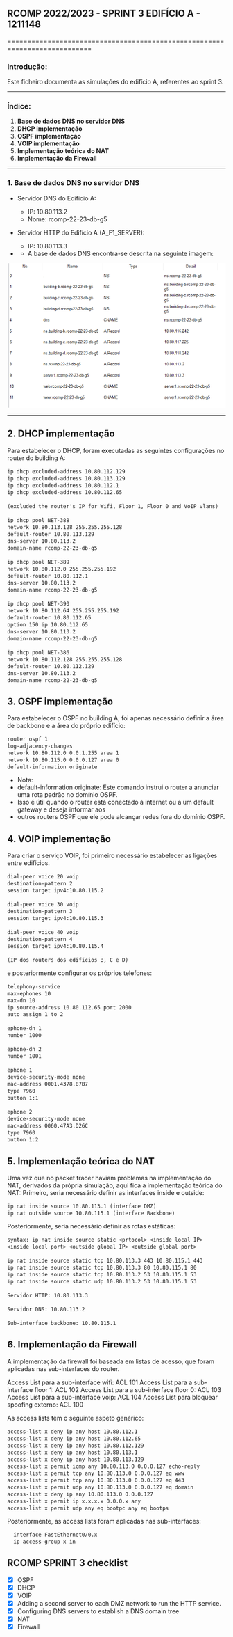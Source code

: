## RCOMP 2022/2023 - SPRINT 3 EDIFÍCIO A - 1211148 ##

===========================================================================

### Introdução: ###
Este ficheiro documenta as simulações do edifício A, referentes ao sprint 3.

------------------------------------------------------------------------------------------------------------------------------------------------------------

### Índice: ###
1. **Base de dados DNS no servidor DNS**
2. **DHCP implementação**
3. **OSPF implementação**
4. **VOIP implementação**
5. **Implementação teórica do NAT**
6. **Implementação da Firewall**

------------------------------------------------------------------------------------------------------------------------------------------------------------

### 1. Base de dados DNS no servidor DNS ###

* Servidor DNS do Edificio A:
  * IP: 10.80.113.2
  * Nome: rcomp-22-23-db-g5

* Servidor HTTP do Edifício A (A_F1_SERVER):
  * IP: 10.80.113.3

* * A base de dados DNS encontra-se descrita na seguinte imagem:

![DNS_database.png](dns-database.png)

------------------------------------------------------------------------------------------------------------------------------------------------------------

## 2. DHCP implementação ##
Para estabelecer o DHCP, foram executadas as seguintes configurações no router do building A:

    ip dhcp excluded-address 10.80.112.129
    ip dhcp excluded-address 10.80.113.129
    ip dhcp excluded-address 10.80.112.1
    ip dhcp excluded-address 10.80.112.65

    (excluded the router's IP for Wifi, Floor 1, Floor 0 and VoIP vlans)

    ip dhcp pool NET-388
    network 10.80.113.128 255.255.255.128
    default-router 10.80.113.129
    dns-server 10.80.113.2
    domain-name rcomp-22-23-db-g5

    ip dhcp pool NET-389
    network 10.80.112.0 255.255.255.192
    default-router 10.80.112.1
    dns-server 10.80.113.2
    domain-name rcomp-22-23-db-g5

    ip dhcp pool NET-390
    network 10.80.112.64 255.255.255.192
    default-router 10.80.112.65
    option 150 ip 10.80.112.65
    dns-server 10.80.113.2
    domain-name rcomp-22-23-db-g5

    ip dhcp pool NET-386
    network 10.80.112.128 255.255.255.128
    default-router 10.80.112.129
    dns-server 10.80.113.2
    domain-name rcomp-22-23-db-g5

## 3. OSPF implementação ##
Para estabelecer o OSPF no building A, foi apenas necessário definir a área de backbone e a área do próprio edifício:

    router ospf 1
    log-adjacency-changes
    network 10.80.112.0 0.0.1.255 area 1
    network 10.80.115.0 0.0.0.127 area 0
    default-information originate

* Nota:
* default-information originate: Este comando instrui o router a anunciar uma rota padrão no domínio OSPF. 
* Isso é útil quando o router está conectado à internet ou a um default gateway e deseja informar aos 
* outros routers OSPF que ele pode alcançar redes fora do domínio OSPF.

## 4. VOIP implementação ##
Para criar o serviço VOIP, foi primeiro necessário estabelecer as ligações entre edifícios.
    
    dial-peer voice 20 voip
    destination-pattern 2
    session target ipv4:10.80.115.2
    
    dial-peer voice 30 voip
    destination-pattern 3
    session target ipv4:10.80.115.3
    
    dial-peer voice 40 voip
    destination-pattern 4
    session target ipv4:10.80.115.4

    (IP dos routers dos edifícios B, C e D)

e posteriormente configurar os próprios telefones:

    telephony-service
    max-ephones 10
    max-dn 10
    ip source-address 10.80.112.65 port 2000
    auto assign 1 to 2
    
    ephone-dn 1
    number 1000
    
    ephone-dn 2
    number 1001

    ephone 1
    device-security-mode none
    mac-address 0001.4378.87B7
    type 7960
    button 1:1
    
    ephone 2
    device-security-mode none
    mac-address 0060.47A3.D26C
    type 7960
    button 1:2

## 5. Implementação teórica do NAT ##
Uma vez que no packet tracer haviam problemas na implementação do NAT, derivados da própria simulação, aqui fica a implementação teórica do NAT:
Primeiro, seria necessário definir as interfaces inside e outside:

    ip nat inside source 10.80.113.1 (interface DMZ)
    ip nat outside source 10.80.115.1 (interface Backbone)

Posteriormente, seria necessário definir as rotas estáticas:

    syntax: ip nat inside source static <prtocol> <inside local IP> <inside local port> <outside global IP> <outside global port>
    
    ip nat inside source static tcp 10.80.113.3 443 10.80.115.1 443
    ip nat inside source static tcp 10.80.113.3 80 10.80.115.1 80
    ip nat inside source static tcp 10.80.113.2 53 10.80.115.1 53
    ip nat inside source static udp 10.80.113.2 53 10.80.115.1 53
    
    Servidor HTTP: 10.80.113.3
    
    Servidor DNS: 10.80.113.2
    
    Sub-interface backbone: 10.80.115.1

## 6. Implementação da Firewall ##
A implementação da firewall foi baseada em listas de acesso, que foram aplicadas nas sub-interfaces do router.

Access List para a sub-interface wifi: ACL 101
Access List para a sub-interface floor 1: ACL 102
Access List para a sub-interface floor 0: ACL 103
Access List para a sub-interface voip: ACL 104
Access List para bloquear spoofing externo: ACL 100

As access lists têm o seguinte aspeto genérico:

    access-list x deny ip any host 10.80.112.1
    access-list x deny ip any host 10.80.112.65
    access-list x deny ip any host 10.80.112.129
    access-list x deny ip any host 10.80.113.1
    access-list x deny ip any host 10.80.113.129
    access-list x permit icmp any 10.80.113.0 0.0.0.127 echo-reply
    access-list x permit tcp any 10.80.113.0 0.0.0.127 eq www
    access-list x permit tcp any 10.80.113.0 0.0.0.127 eq 443
    access-list x permit udp any 10.80.113.0 0.0.0.127 eq domain
    access-list x deny ip any 10.80.113.0 0.0.0.127
    access-list x permit ip x.x.x.x 0.0.0.x any
    access-list x permit udp any eq bootpc any eq bootps

Posteriormente, as access lists foram aplicadas nas sub-interfaces:

      interface FastEthernet0/0.x
      ip access-group x in

## RCOMP SPRINT 3 checklist ##

* [x] OSPF
* [x] DHCP
* [x] VOIP
* [x] Adding a second server to each DMZ network to run the HTTP service.
* [x] Configuring DNS servers to establish a DNS domain tree
* [x] NAT
* [x] Firewall
